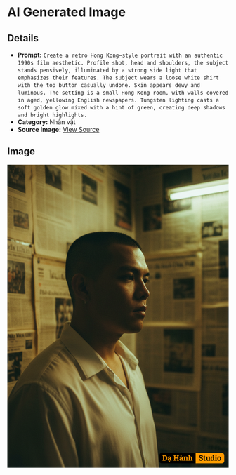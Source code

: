 # AI Generated Image

## Details
- **Prompt:** `Create a retro Hong Kong–style portrait with an authentic 1990s film aesthetic. Profile shot, head and shoulders, the subject stands pensively, illuminated by a strong side light that emphasizes their features. The subject wears a loose white shirt with the top button casually undone. Skin appears dewy and luminous. The setting is a small Hong Kong room, with walls covered in aged, yellowing English newspapers. Tungsten lighting casts a soft golden glow mixed with a hint of green, creating deep shadows and bright highlights.`
- **Category:** Nhân vật
- **Source Image:** [View Source](https://raw.githubusercontent.com/lenzcomvth/ImageLibrary/main/Male.png)

## Image
![AI Generated Image](./image-2025-10-03T15-40-47-259Z.png)